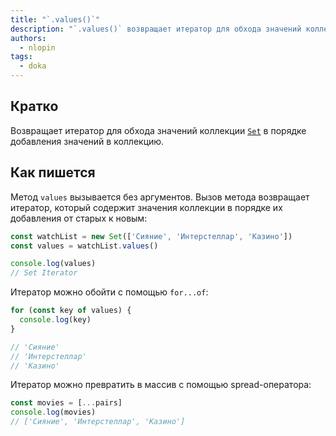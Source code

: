 ```yaml
---
title: "`.values()`"
description: "`.values()` возвращает итератор для обхода значений коллекции Set"
authors:
  - nlopin
tags:
  - doka
---
```


## Кратко

Возвращает итератор для обхода значений коллекции [`Set`](/js/set/) в порядке добавления значений в коллекцию.

## Как пишется

Метод `values` вызывается без аргументов. Вызов метода возвращает итератор, который содержит значения коллекции в порядке их добавления от старых к новым:

```js
const watchList = new Set(['Сияние', 'Интерстеллар', 'Казино'])
const values = watchList.values()

console.log(values)
// Set Iterator
```

Итератор можно обойти с помощью `for...of`:

```js
for (const key of values) {
  console.log(key)
}

// 'Сияние'
// 'Интерстеллар'
// 'Казино'
```

Итератор можно превратить в массив с помощью spread-оператора:

```js
const movies = [...pairs]
console.log(movies)
// ['Сияние', 'Интерстеллар', 'Казино']
```
